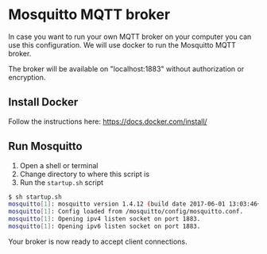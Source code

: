 # Mosquitto MQTT broker

In case you want to run your own MQTT broker on your computer you can use this configuration.
We will use docker to run the Mosquitto MQTT broker.

The broker will be available on "localhost:1883" without authorization or encryption.

## Install Docker
Follow the instructions here: https://docs.docker.com/install/

## Run Mosquitto
1. Open a shell or terminal
2. Change directory to where this script is
3. Run the `startup.sh` script
```bash
$ sh startup.sh
mosquitto[1]: mosquitto version 1.4.12 (build date 2017-06-01 13:03:46+0000) starting
mosquitto[1]: Config loaded from /mosquitto/config/mosquitto.conf.
mosquitto[1]: Opening ipv4 listen socket on port 1883.
mosquitto[1]: Opening ipv6 listen socket on port 1883.
```
Your broker is now ready to accept client connections.